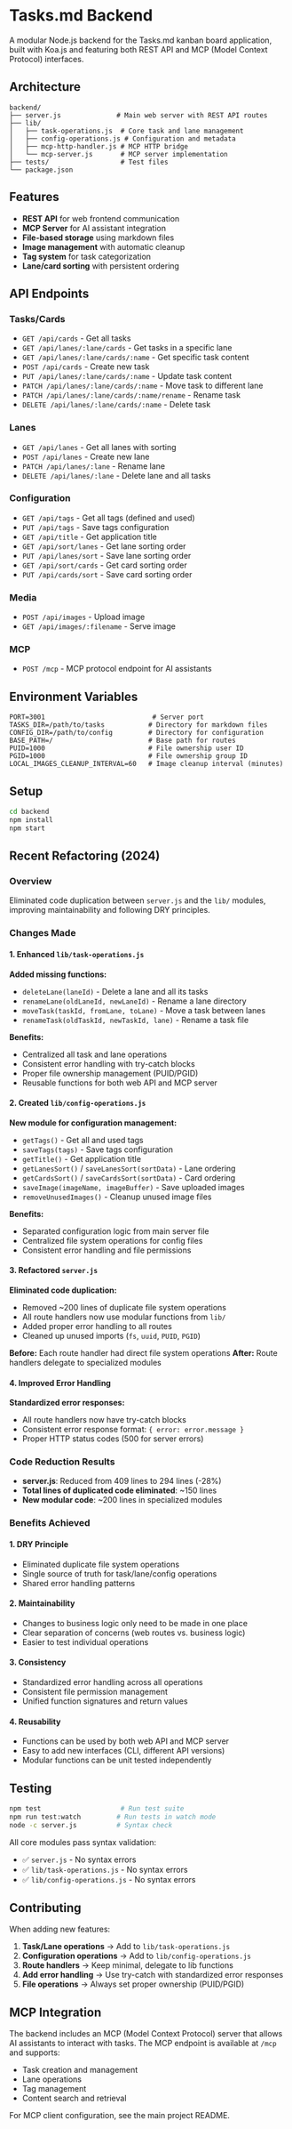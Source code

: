 # Tasks.md Backend

A modular Node.js backend for the Tasks.md kanban board application, built with Koa.js and featuring both REST API and MCP (Model Context Protocol) interfaces.

## Architecture

```
backend/
├── server.js              # Main web server with REST API routes
├── lib/
│   ├── task-operations.js  # Core task and lane management
│   ├── config-operations.js # Configuration and metadata
│   ├── mcp-http-handler.js # MCP HTTP bridge
│   └── mcp-server.js       # MCP server implementation
├── tests/                  # Test files
└── package.json
```

## Features

- **REST API** for web frontend communication
- **MCP Server** for AI assistant integration
- **File-based storage** using markdown files
- **Image management** with automatic cleanup
- **Tag system** for task categorization
- **Lane/card sorting** with persistent ordering

## API Endpoints

### Tasks/Cards
- `GET /api/cards` - Get all tasks
- `GET /api/lanes/:lane/cards` - Get tasks in a specific lane
- `GET /api/lanes/:lane/cards/:name` - Get specific task content
- `POST /api/cards` - Create new task
- `PUT /api/lanes/:lane/cards/:name` - Update task content
- `PATCH /api/lanes/:lane/cards/:name` - Move task to different lane
- `PATCH /api/lanes/:lane/cards/:name/rename` - Rename task
- `DELETE /api/lanes/:lane/cards/:name` - Delete task

### Lanes
- `GET /api/lanes` - Get all lanes with sorting
- `POST /api/lanes` - Create new lane
- `PATCH /api/lanes/:lane` - Rename lane
- `DELETE /api/lanes/:lane` - Delete lane and all tasks

### Configuration
- `GET /api/tags` - Get all tags (defined and used)
- `PUT /api/tags` - Save tags configuration
- `GET /api/title` - Get application title
- `GET /api/sort/lanes` - Get lane sorting order
- `PUT /api/lanes/sort` - Save lane sorting order
- `GET /api/sort/cards` - Get card sorting order
- `PUT /api/cards/sort` - Save card sorting order

### Media
- `POST /api/images` - Upload image
- `GET /api/images/:filename` - Serve image

### MCP
- `POST /mcp` - MCP protocol endpoint for AI assistants

## Environment Variables

```env
PORT=3001                           # Server port
TASKS_DIR=/path/to/tasks           # Directory for markdown files
CONFIG_DIR=/path/to/config         # Directory for configuration
BASE_PATH=/                        # Base path for routes
PUID=1000                          # File ownership user ID
PGID=1000                          # File ownership group ID
LOCAL_IMAGES_CLEANUP_INTERVAL=60   # Image cleanup interval (minutes)
```

## Setup

```bash
cd backend
npm install
npm start
```

## Recent Refactoring (2024)

### Overview
Eliminated code duplication between `server.js` and the `lib/` modules, improving maintainability and following DRY principles.

### Changes Made

#### 1. Enhanced `lib/task-operations.js`
**Added missing functions:**
- `deleteLane(laneId)` - Delete a lane and all its tasks
- `renameLane(oldLaneId, newLaneId)` - Rename a lane directory  
- `moveTask(taskId, fromLane, toLane)` - Move a task between lanes
- `renameTask(oldTaskId, newTaskId, lane)` - Rename a task file

**Benefits:**
- Centralized all task and lane operations
- Consistent error handling with try-catch blocks
- Proper file ownership management (PUID/PGID)
- Reusable functions for both web API and MCP server

#### 2. Created `lib/config-operations.js`
**New module for configuration management:**
- `getTags()` - Get all and used tags
- `saveTags(tags)` - Save tags configuration
- `getTitle()` - Get application title
- `getLanesSort()` / `saveLanesSort(sortData)` - Lane ordering
- `getCardsSort()` / `saveCardsSort(sortData)` - Card ordering  
- `saveImage(imageName, imageBuffer)` - Save uploaded images
- `removeUnusedImages()` - Cleanup unused image files

**Benefits:**
- Separated configuration logic from main server file
- Centralized file system operations for config files
- Consistent error handling and file permissions

#### 3. Refactored `server.js`
**Eliminated code duplication:**
- Removed ~200 lines of duplicate file system operations
- All route handlers now use modular functions from `lib/`
- Added proper error handling to all routes
- Cleaned up unused imports (`fs`, `uuid`, `PUID`, `PGID`)

**Before:** Each route handler had direct file system operations
**After:** Route handlers delegate to specialized modules

#### 4. Improved Error Handling
**Standardized error responses:**
- All route handlers now have try-catch blocks
- Consistent error response format: `{ error: error.message }`
- Proper HTTP status codes (500 for server errors)

### Code Reduction Results
- **server.js**: Reduced from 409 lines to 294 lines (-28%)
- **Total lines of duplicated code eliminated**: ~150 lines
- **New modular code**: ~200 lines in specialized modules

### Benefits Achieved

#### 1. **DRY Principle**
- Eliminated duplicate file system operations
- Single source of truth for task/lane/config operations
- Shared error handling patterns

#### 2. **Maintainability** 
- Changes to business logic only need to be made in one place
- Clear separation of concerns (web routes vs. business logic)
- Easier to test individual operations

#### 3. **Consistency**
- Standardized error handling across all operations
- Consistent file permission management
- Unified function signatures and return values

#### 4. **Reusability**
- Functions can be used by both web API and MCP server
- Easy to add new interfaces (CLI, different API versions)
- Modular functions can be unit tested independently

## Testing

```bash
npm test                    # Run test suite
npm run test:watch         # Run tests in watch mode
node -c server.js          # Syntax check
```

All core modules pass syntax validation:
- ✅ `server.js` - No syntax errors
- ✅ `lib/task-operations.js` - No syntax errors  
- ✅ `lib/config-operations.js` - No syntax errors

## Contributing

When adding new features:
1. **Task/Lane operations** → Add to `lib/task-operations.js`
2. **Configuration operations** → Add to `lib/config-operations.js` 
3. **Route handlers** → Keep minimal, delegate to lib functions
4. **Add error handling** → Use try-catch with standardized error responses
5. **File operations** → Always set proper ownership (PUID/PGID)

## MCP Integration

The backend includes an MCP (Model Context Protocol) server that allows AI assistants to interact with tasks. The MCP endpoint is available at `/mcp` and supports:

- Task creation and management
- Lane operations
- Tag management
- Content search and retrieval

For MCP client configuration, see the main project README. 